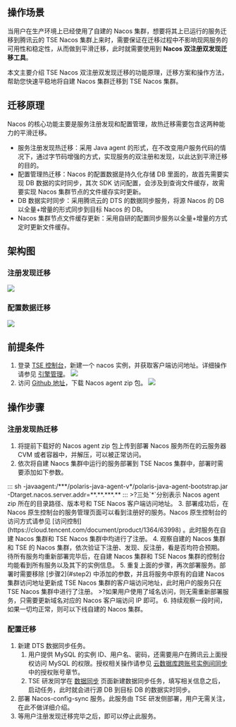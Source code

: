 
## 操作场景
当用户在生产环境上已经使用了自建的 Nacos 集群，想要将其上已运行的服务迁移到腾讯云的 TSE Nacos 集群上来时，需要保证在迁移过程中不影响现网服务的可用性和稳定性，从而做到平滑迁移，此时就需要使用到 **Nacos 双注册双发现迁移工具**。

本文主要介绍 TSE Nacos 双注册双发现迁移的功能原理，迁移方案和操作方法，帮助您快速平稳地将自建 Nacos 集群迁移到 TSE Nacos 集群。

## 迁移原理
Nacos 的核心功能主要是服务注册发现和配置管理，故热迁移需要包含这两种能力的平滑迁移。

- 服务注册发现热迁移：采用 Java agent 的形式，在不改变用户服务代码的情况下，通过字节码增强的方式，实现服务的双注册和发现，以此达到平滑迁移的目的。
- 配置管理热迁移：Nacos 的配置数据是持久化存储 DB 里面的，故首先需要实现 DB 数据的实时同步，其次 SDK 访问配置，会涉及到查询文件缓存，故需要实现 Nacos 集群节点的文件缓存实时更新。
 - DB 数据实时同步：采用腾讯云的 DTS 的数据同步服务，将源 Nacos 的 DB 以全量+增量的形式同步到目标 Nacos 的 DB。
 - Nacos 集群节点文件缓存更新：采用自研的配置同步服务以全量+增量的方式定时更新文件缓存。

## 架构图

### 注册发现迁移
![](https://qcloudimg.tencent-cloud.cn/raw/714c1489be567240072ae1802c5f85e3.png)

### 配置数据迁移
![](https://qcloudimg.tencent-cloud.cn/raw/74cc4d6c55630a5b04c55bec3695f528.png)

## 前提条件
1. 登录 [TSE 控制台](https://console.cloud.tencent.com/tse)，新建一个 nacos 实例，并获取客户端访问地址。详细操作请参见 [引擎管理](https://cloud.tencent.com/document/product/1364/63997)。
![](https://qcloudimg.tencent-cloud.cn/raw/343ea18a5103e2a7529e1dcc74426d67.png)
2. 访问 [Github 地址](https://github.com/polarismesh/polaris-java-agent/releases/tag/v1.1.0-beta.0)，下载 Nacos agent zip 包。
![](https://qcloudimg.tencent-cloud.cn/raw/53bb8ef2c64e23114e0b86d1c5eb2f35.png)

## 操作步骤
### 注册发现热迁移
1. 将提前下载好的 Nacos agent zip 包上传到部署 Nacos 服务所在的云服务器 CVM 或者容器中，并解压，可以被正常访问。
2. [](id:step2)依次将自建 Naocs 集群中运行的服务部署到 TSE Nacos 集群中，部署时需要添加如下参数。
<dx-codeblock>
:::  sh
-javaagent:/***/polaris-java-agent-v*/polaris-java-agent-bootstrap.jar  -Dtarget.nacos.server.addr=**.**.***.**
:::
</dx-codeblock>
>?三处`*`分别表示 Nacos agent zip 所在的目录路径、版本号和 TSE Nacos 客户端访问地址。
3. 部署成功后，在 Nacos 原生控制台的服务管理页面可以看到注册好的服务。Nacos 原生控制台的访问方式请参见 [访问控制](https://cloud.tencent.com/document/product/1364/63998) 。此时服务在自建 Nacos 集群和 TSE Nacos 集群中均进行了注册。
4. 观察自建的 Nacos 集群和 TSE 的 Nacos 集群，依次验证下注册、发现、反注册，看是否均符合预期。待所有服务均重新部署完毕后，在自建 Nacos 集群和 TSE Nacos 集群的控制台均能看到所有服务以及其下的实例信息。
5. 重复上面的步骤，再次部署服务。部署时需要移除 [步骤2](#step2) 中添加的参数，并且将服务中原有的自建 Nacos 集群访问地址更新成 TSE Nacos 集群的客户端访问地址，此时用户的服务只在 TSE Nacos 集群中进行了注册。
>?如果用户使用了域名访问，则无需重新部署服务，只需要更新域名对应的 Nacos 客户端访问 IP 即可。
6. 持续观察一段时间，如果一切均正常，则可以下线自建的 Nacos 集群。

### 配置迁移
1. 新建 DTS 数据同步任务。
	1. 用户提供 MySQL 的实例 ID、用户名、密码，还需要用户在腾讯云上面授权访问 MySQL 的权限。授权相关操作请参见 [云数据库跨账号实例间同步](https://cloud.tencent.com/document/product/571/68729) 中的授权账号章节。
	2. TSE 研发同学在 [数据同步](https://console.cloud.tencent.com/dts/replication) 页面新建数据同步任务，填写相关信息之后，启动任务，此时就会进行源 DB 到目标 DB 的数据实时同步。
2. 部署 Nacos-config-sync 服务。此服务由 TSE 研发侧部署，用户无需关注，在此不做详细介绍。
3. 等用户注册发现迁移完毕之后，即可以停止此服务。


 





